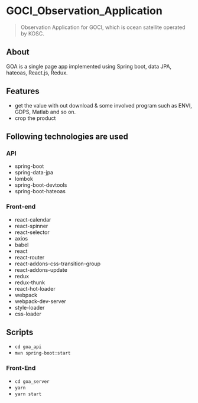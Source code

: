 # GOCI_Observation_Application
> Observation Application for GOCI, which is ocean satellite operated by KOSC.

## About
GOA is a single page app implemented using Spring boot, data JPA, hateoas, React.js, Redux.

## Features
- get the value with out download & some involved program such as ENVI, GDPS, Matlab and so on.
- crop the product

## Following technologies are used

### API
- spring-boot
- spring-data-jpa
- lombok
- spring-boot-devtools
- spring-boot-hateoas

### Front-end
- react-calendar
- react-spinner
- react-selector
- axios
- babel
- react
- react-router
- react-addons-css-transition-group
- react-addons-update
- redux
- redux-thunk
- react-hot-loader
- webpack
- webpack-dev-server
- style-loader
- css-loader


## Scripts
- `cd goa_api`
- `mvn spring-boot:start`

### Front-End
- `cd goa_server`
- `yarn` 
- `yarn start`
